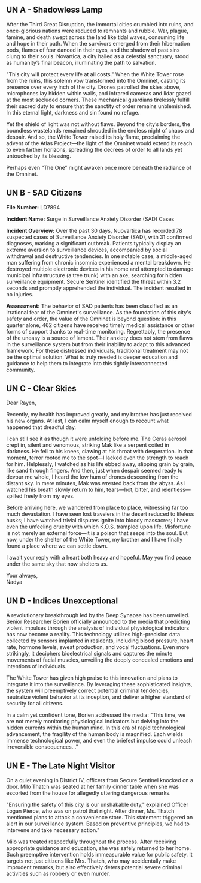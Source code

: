 ## UN A - Shadowless Lamp

After the Third Great Disruption, the immortal cities crumbled into ruins, and once-glorious nations were reduced to remnants and rubble. War, plague, famine, and death swept across the land like tidal waves, consuming life and hope in their path. When the survivors emerged from their hibernation pods, flames of fear danced in their eyes, and the shadow of past sins clung to their souls. Novartica, a city hailed as a celestial sanctuary, stood as humanity’s final beacon, illuminating the path to salvation.

"This city will protect every life at all costs." When the White Tower rose from the ruins, this solemn vow transformed into the Omninet, casting its presence over every inch of the city. Drones patrolled the skies above, microphones lay hidden within walls, and infrared cameras and lidar gazed at the most secluded corners. These mechanical guardians tirelessly fulfill their sacred duty to ensure that the sanctity of order remains unblemished. In this eternal light, darkness and sin found no refuge.

Yet the shield of light was not without flaws. Beyond the city’s borders, the boundless wastelands remained shrouded in the endless night of chaos and despair. And so, the White Tower raised its holy flame, proclaiming the advent of the Atlas Project—the light of the Omninet would extend its reach to even farther horizons, spreading the decrees of order to all lands yet untouched by its blessing.

Perhaps even “The One” might awaken once more beneath the radiance of the Omninet.


## UN B - SAD Citizens

**File Number:** LD7894

**Incident Name:** Surge in Surveillance Anxiety Disorder (SAD) Cases

**Incident Overview:** Over the past 30 days, Nuovartica has recorded 78 suspected cases of Surveillance Anxiety Disorder (SAD), with 31 confirmed diagnoses, marking a significant outbreak. Patients typically display an extreme aversion to surveillance devices, accompanied by social withdrawal and destructive tendencies. In one notable case, a middle-aged man suffering from chronic insomnia experienced a mental breakdown. He destroyed multiple electronic devices in his home and attempted to damage municipal infrastructure (a tree trunk) with an axe, searching for hidden surveillance equipment. Secure Sentinel identified the threat within 3.2 seconds and promptly apprehended the individual. The incident resulted in no injuries.

**Assessment:** The behavior of SAD patients has been classified as an irrational fear of the Omninet's surveillance. As the foundation of this city's safety and order, the value of the Omninet is beyond question: in this quarter alone, 462 citizens have received timely medical assistance or other forms of support thanks to real-time monitoring.  Regrettably, the presence of the uneasy is a source of lament. Their anxiety does not stem from flaws in the surveillance system but from their inability to adapt to this advanced framework. For these distressed individuals, traditional treatment may not be the optimal solution. What is truly needed is deeper education and guidance to help them to integrate into this tightly interconnected community.


## UN C - Clear Skies

Dear Rayen,

Recently, my health has improved greatly, and my brother has just received his new organs. At last, I can calm myself enough to recount what happened that dreadful day.

I can still see it as though it were unfolding before me. The Ceras aerosol crept in, silent and venomous, striking Mak like a serpent coiled in darkness. He fell to his knees, clawing at his throat with desperation. In that moment, terror rooted me to the spot—I lacked even the strength to reach for him. Helplessly, I watched as his life ebbed away, slipping grain by grain, like sand through fingers. And then, just when despair seemed ready to devour me whole, I heard the low hum of drones descending from the distant sky.  In mere minutes, Mak was wrested back from the abyss. As I watched his breath slowly return to him, tears—hot, bitter, and relentless—spilled freely from my eyes.

Before arriving here, we wandered from place to place, witnessing far too much devastation. I have seen lost travelers in the desert reduced to lifeless husks; I have watched trivial disputes ignite into bloody massacres; I have even the unfeeling cruelty with which K.O.S. trampled upon life. Misfortune is not merely an external force—it is a poison that seeps into the soul. But now, under the shelter of the White Tower, my brother and I have finally found a place where we can settle down.

I await your reply with a heart both heavy and hopeful. May you find peace under the same sky that now shelters us.

Your always, <br>
Nadya


## UN D - Indices Unexceptional

A revolutionary breakthrough led by the Deep Synapse has been unveiled. Senior Researcher Borien officially announced to the media that predicting violent impulses through the analysis of individual physiological indicators has now become a reality. This technology utilizes high-precision data collected by sensors implanted in residents, including blood pressure, heart rate, hormone levels, sweat production, and vocal fluctuations. Even more strikingly, it deciphers bioelectrical signals and captures the minute movements of facial muscles, unveiling the deeply concealed emotions and intentions of individuals.

The White Tower has given high praise to this innovation and plans to integrate it into the surveillance. By leveraging these sophisticated insights, the system will preemptively correct potential criminal tendencies, neutralize violent behavior at its inception, and deliver a higher standard of security for all citizens.

In a calm yet confident tone, Borien addressed the media: "This time, we are not merely monitoring physiological indicators but delving into the hidden currents within the human mind. In this era of rapid technological advancement, the fragility of the human body is magnified. Each wields immense technological power, and even the briefest impulse could unleash irreversible consequences..."

## UN E - The Late Night Visitor

On a quiet evening in District IV, officers from Secure Sentinel knocked on a door. Milo Thatch was seated at her family dinner table when she was escorted from the house for allegedly uttering dangerous remarks.

"Ensuring the safety of this city is our unshakable duty," explained Officer Logan Pierce, who was on patrol that night. After dinner, Ms. Thatch mentioned plans to attack a convenience store. This statement triggered an alert in our surveillance system. Based on preventive principles, we had to intervene and take necessary action."

Milo was treated respectfully throughout the process. After receiving appropriate guidance and education, she was safely returned to her home. Such preemptive intervention holds immeasurable value for public safety. It targets not just citizens like Mrs. Thatch, who may accidentally make imprudent remarks, but also effectively deters potential severe criminal activities such as robbery or even murder.
